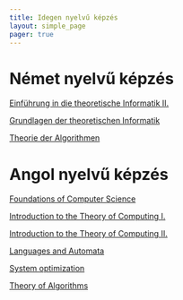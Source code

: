 ```yaml
---
title: Idegen nyelvű képzés
layout: simple_page 
pager: true 
---
```





Német nyelvű képzés
=================


[Einführung in die theoretische Informatik II.](https://portal.vik.bme.hu/kepzes/targyak/VIMA2603/)

[Grundlagen der theoretischen Informatik](https://portal.vik.bme.hu/kepzes/targyak/VIMA2555/)

[Theorie der Algorithmen](https://portal.vik.bme.hu/kepzes/targyak/VIMA2607/)


Angol nyelvű képzés
===================

[Foundations of Computer Science](http://cs.bme.hu/fcs/)

[Introduction to the Theory of Computing I.](http://www.cs.bme.hu/itc1/)

[Introduction to the Theory of Computing II.](http://www.cs.bme.hu/itc2/)

[Languages and Automata](https://www.cs.bme.hu/~friedl/la)

[System optimization](https://portal.vik.bme.hu/kepzes/targyak/VISZMA02/en/)

[Theory of Algorithms](http://cs.bme.hu/thalg/)

